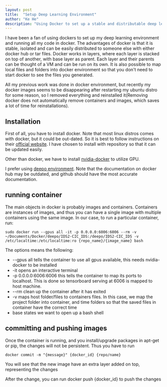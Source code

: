 ```yaml
---
layout: post
title:  "Setup Deep Learning Environment"
author: "Ke He"
description: "Using Docker to set up a stable and distributable deep learning environment"
---
```


I have been a fan of using dockers to set up my deep learning environment and running all my code in docker. The advantages of docker is that it is stable, isolated and can be easily distributed to someone else with either docker hub or tar files. Docker works in layers, where each layer is stacked on top of another, with base layer as parent. Each layer and their parents can be thought of a VM and can be run on its own. It is also possible to map local files and folders into docker environment so that you don't need to start docker to see the files you generated.

All my previous work was done in docker environment, but recently my docker images seems to be disappearing after restarting my ubuntu distro for some reason, so I removed everything and reinstalled it(Removing docker does not automatically remove containers and images, which saves a lot of time for reinstallations).

## Installation
First of all, you have to install docker. Note that most linux distros comes with docker, but it could be out-dated. So it is best to follow instructions on their [official website](https://docs.docker.com/engine/install/ubuntu/#install-using-the-repository). I have chosen to install with repository so that it can be updated easily.

Other than docker, we have to install [nvidia-docker](https://github.com/NVIDIA/nvidia-docker) to utilize GPU.

I prefer using [deepo environment](https://hub.docker.com/r/ufoym/deepo). Note that the documentation on docker hub may be outdated, and github should have the most accurate documentation.

## running container
The main objects in docker is probably images and containers. Containers are instances of images, and thus you can have a single image with multiple containers using the same image. In our case, to run a particular container, run:

```
sudo docker run --gpus all -it -p 0.0.0.0:6006:6006 --rm -v ~/Documents/Docker/deepo/IDS2-CIC_IDS:/deepo/IDS2-CIC_IDS -v /etc/localtime:/etc/localtime:ro {repo_name}/{image_name} bash
```
The options means the following:
- --gpus all tells the container to use all gpus available, this needs nvidia-docker to be installed
- -it opens an interactive terminal
- -p 0.0.0.0:6006:6006 this tells the container to map its ports to localhost. This is done so tensorboard serving at 6006 is mapped to host machine.
- --rm clean up the container after it has exited
- -v maps host folder/files to containers files. In this case, we map the project folder into container, and time folders so that the saved files in container have the correct time
- base states we want to open up a bash shell

## committing and pushing images

Once the container is running, and you install/upgrade packages in apt-get or pip, the changes will not be persistent. Thus you have to run
```
docker commit -m "{message}" {docker_id} {repo/name}
```
You will see that the new image have an extra layer added on top, representing the changes

After the change, you can run docker push {docker_id} to push the changes
